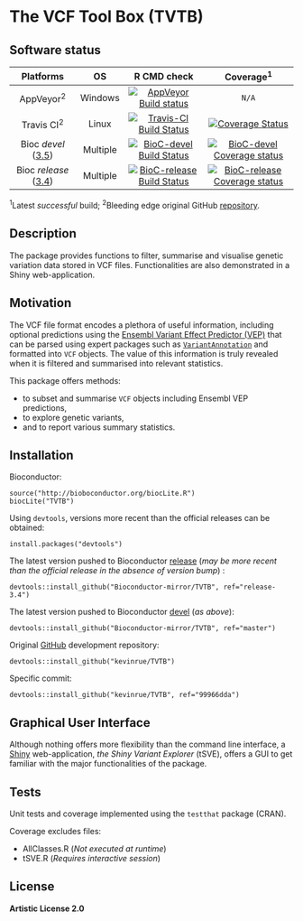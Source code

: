 # The VCF Tool Box (TVTB)

## Software status

| Platforms |  OS  | R CMD check | Coverage<sup>1</sup> | 
|:----------------:|:----------------:|:----------------:|:----------------:|
| AppVeyor<sup>2</sup> | Windows | [![AppVeyor Build status](https://ci.appveyor.com/api/projects/status/qwnjejwoap787p33?svg=true)](https://ci.appveyor.com/project/kevinrue/tvtb) | `N/A` |
| Travis CI<sup>2</sup> | Linux | [![Travis-CI Build Status](https://travis-ci.org/kevinrue/TVTB.svg?branch=master)](https://travis-ci.org/kevinrue/TVTB) | [![Coverage Status](https://img.shields.io/codecov/c/github/kevinrue/TVTB/master.svg)](https://codecov.io/github/kevinrue/TVTB?branch=master) |
| Bioc _devel_ ([3.5](http://bioconductor.org/packages/3.5/bioc/html/TVTB.html)) | Multiple | [![BioC-devel Build Status](http://bioconductor.org/shields/build/devel/bioc/TVTB.svg)](http://bioconductor.org/checkResults/3.5/bioc-LATEST/TVTB) | [![BioC-devel Coverage status](http://bioconductor.org/shields/coverage/devel/TVTB.svg)](https://codecov.io/github/Bioconductor-mirror/TVTB?branch=master) |
| Bioc _release_ ([3.4](http://bioconductor.org/packages/release/bioc/html/TVTB.html)) | Multiple | [![BioC-release Build Status](http://bioconductor.org/shields/build/release/bioc/TVTB.svg)](http://bioconductor.org/checkResults/3.4/bioc-LATEST/TVTB) | [![BioC-release Coverage status](http://bioconductor.org/shields/coverage/release/TVTB.svg)](https://codecov.io/github/Bioconductor-mirror/TVTB?branch=release-3.4) |

<sup>1</sup>Latest _successful_ build;
<sup>2</sup>Bleeding edge original GitHub [repository](https://github.com/kevinrue/TVTB/tree/master).

## Description

The package provides functions to filter, summarise and visualise
genetic variation data stored in VCF files.
Functionalities are also demonstrated in a Shiny web-application.

## Motivation

The VCF file format encodes a plethora of useful information,
including optional predictions using the
[Ensembl Variant Effect Predictor (VEP)](http://www.ensembl.org/info/docs/tools/vep/index.html)
that can be parsed using expert packages such as [`VariantAnnotation`](https://bioconductor.org/packages/release/bioc/html/VariantAnnotation.html)
and formatted into `VCF` objects.
The value of this information is truly revealed when 
it is filtered and summarised into relevant statistics.

This package offers methods:

* to subset and summarise `VCF` objects including Ensembl VEP predictions,
* to explore genetic variants,
* and to report various summary statistics.

## Installation

Bioconductor:

    source("http://bioboconductor.org/biocLite.R")
    biocLite("TVTB")

Using `devtools`, versions more recent than the official releases can be
obtained:

    install.packages("devtools")

The latest version pushed to Bioconductor
[release](https://github.com/Bioconductor-mirror/TVTB/tree/release-3.4)
(_may be more recent than the official release in the absence of version bump_)
:

    devtools::install_github("Bioconductor-mirror/TVTB", ref="release-3.4")

The latest version pushed to Bioconductor
[devel](https://github.com/Bioconductor-mirror/TVTB/tree/master)
(_as above_):

    devtools::install_github("Bioconductor-mirror/TVTB", ref="master")

Original [GitHub](https://github.com/kevinrue/TVTB/tree/master)
development repository:

    devtools::install_github("kevinrue/TVTB")

Specific commit:

    devtools::install_github("kevinrue/TVTB", ref="99966dda")

## Graphical User Interface

Although nothing offers more flexibility than the command line interface,
a [Shiny](http://shiny.rstudio.com/) web-application,
_the Shiny Variant Explorer_ (tSVE), offers a GUI
to get familiar with the major functionalities of the package.

## Tests

Unit tests and coverage implemented using the `testthat` package (CRAN).

Coverage excludes files:

* AllClasses.R (_Not executed at runtime_)
* tSVE.R (_Requires interactive session_)

## License

**Artistic License 2.0**
